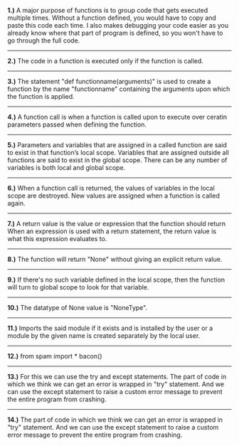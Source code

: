 
**1.)**
A major purpose of functions is to group code that gets executed multiple times. Without a function defined, you would have to copy and paste this code each time. I also makes debugging your code easier as you already know where that part of program is defined, so you won't have to go through the full code.

---
**2.)**
The code in a function is executed only if the function is called.

---
**3.)**
The statement "def functionname(arguments)" is used to create a function by the name "functionname" containing the arguments upon which the function is applied.

---
**4.)**
A function call is when a function is called upon to execute over ceratin parameters passed when defining the function.

---
**5.)**
Parameters and variables that are assigned in a called function are said to exist in that function’s local scope. Variables that are assigned outside all functions are said to exist in the global scope. 
There can be any number of variables is both local and global scope.

---
**6.)**
When a function call is returned, the values of variables in the local scope are destroyed. New values are assigned when a function is called again.

---
**7.)**
A return value is the value or expression that the function should return
When an expression is used with a return statement, the return value is what this expression evaluates to. 

---
**8.)**
The function will return "None" without giving an explicit return value.

---
**9.)**
If there's no such variable defined in the local scope, then the function will turn to global scope to look for that variable.

---
**10.)**
The datatype of None value is "NoneType".

---
**11.)**
Imports the said module if it exists and is installed by the user or a module by the given name is created separately by the local user.

---
**12.)**
from spam import *
bacon()

---
**13.)**
For this we can use the try and except statements. The part of code in which we think we can get an error is wrapped in "try" statement. And we can use the except statement to raise a custom error message to prevent the entire program from crashing.

---
**14.)**
The part of code in which we think we can get an error is wrapped in "try" statement. And we can use the except statement to raise a custom error message to prevent the entire program from crashing.
